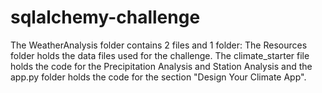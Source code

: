 # sqlalchemy-challenge

The WeatherAnalysis folder contains 2 files and 1 folder:
The Resources folder holds the data files used for the challenge. The climate_starter file holds the code for the Precipitation Analysis and Station Analysis and the app.py folder holds the code for the section "Design Your Climate App".

